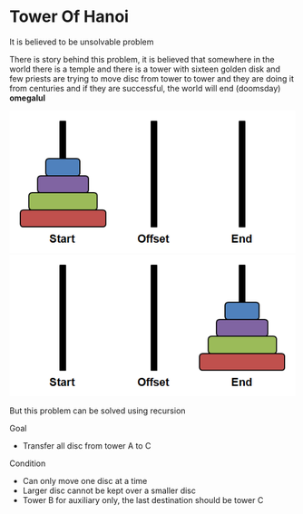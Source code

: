 # Tower Of Hanoi

It is believed to be unsolvable problem

There is story behind this problem, it is believed that somewhere in the world there is a temple
and there is a tower with sixteen golden disk
and few priests are trying to move disc from tower to tower and they are doing it from centuries
and if they are successful, the world will end (doomsday) **omegalul**

<img src = "images/hanoi1.png">
<img src = "images/hanoi2.png">

But this problem can be solved using recursion

Goal 
- Transfer all disc from tower A to C

Condition
- Can only move one disc at a time
- Larger disc cannot be kept over a smaller disc
- Tower B for auxiliary only, the last destination should be tower C
